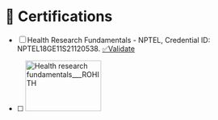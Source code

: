 # 📜 Certifications

- [ ] Health Research Fundamentals - NPTEL, Credential ID: NPTEL18GE11S21120538.  [✅Validate](http://nptel.ac.in/noc/E_Certificate/noc18-ge11/NPTEL18GE11S211205381810036247.jpg)
- [ ] <img src="https://github.com/ROHITHKM92/ROHITH/assets/87298902/5c899138-0a0b-4940-a1e6-f03b8e4e9393" alt="Health research fundamentals___ROHITH" style="width:150px; height:100px;">

